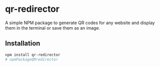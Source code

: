 # qr-redirector

A simple NPM package to generate QR codes for any website and display them in the terminal or save them as an image.

## Installation
```sh
npm install qr-redirector
# npmPackageQRredirector
